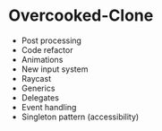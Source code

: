 # Overcooked-Clone
- Post processing
- Code refactor
- Animations
- New input system
- Raycast
- Generics
- Delegates
- Event handling
- Singleton pattern (accessibility)
